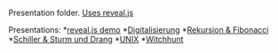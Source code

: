 Presentation folder. [Uses reveal.js](https://github.com/hakimel/reveal.js)

Presentations:
*[reveal.js demo](https://peatral.github.com/Presentations/demo.html)
*[Digitalisierung](https://peatral.github.com/Presentations/Digitalisierung.html)
*[Rekursion & Fibonacci](https://peatral.github.com/Presentations/rekursion_fibonacci.html)
*[Schiller & Sturm und Drang](https://peatral.github.com/Presentations/schiller_sturmunddrang.html)
*[UNIX](https://peatral.github.com/Presentations/unix.html)
*[Witchhunt](https://peatral.github.com/Presentations/witchhunt.html)
